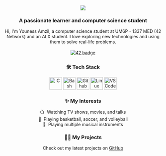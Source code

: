 <h1 align="center">
  <a href="https://git.io/typing-svg">
    <img src="https://readme-typing-svg.herokuapp.com/?lines=Hello%2C+there!+%F0%9F%91%8B;My+name+is+THE+LIZMA...;Nice+to+meet+you!&center=true&size=30">
  </a>
</h1>

<h3 align="center">A passionate learner and computer science student</h3>

<p align="center">
  Hi, I'm Youness Amzil, a computer science student at UM6P - 1337 MED (42 Network) and an ALX student. I love exploring new technologies and using them to solve real-life problems. </p>

<p align="center">
  <a href="https://badge.mediaplus.ma/darkblue/yoamzil" target="_blank">
    <img src="https://badge.mediaplus.ma/darkblue/yoamzil" alt="42 badge" style="vertical-align:top; margin:4px">
  </a>
</p>

<h3 align="center">🛠️ Tech Stack</h3>
<p align="center">
  <img src="https://cdn.jsdelivr.net/gh/devicons/devicon/icons/c/c-original.svg" alt="C" height="40" width="40"/>
  <img src="https://cdn.jsdelivr.net/gh/devicons/devicon/icons/bash/bash-original.svg" alt="Bash" height="40" width="40"/>
  <img src="https://cdn.jsdelivr.net/gh/devicons/devicon/icons/github/github-original.svg" alt="Github" height="40" width="40"/>
  <img src="https://cdn.jsdelivr.net/gh/devicons/devicon/icons/linux/linux-original.svg" alt="Linux" height="40" width="40"/>
  <img src="https://cdn.jsdelivr.net/gh/devicons/devicon/icons/vscode/vscode-original.svg" alt="VS Code" height="40" width="40"/>
</p>

<h3 align="center">✨ My Interests</h3>
<p align="center">
  📺&nbsp;&nbsp;Watching TV shows, movies, and talks<br>
  🏀&nbsp;&nbsp;Playing basketball, soccer, and volleyball<br>
  🎸&nbsp;&nbsp;Playing multiple musical instruments<br>
</p>

<h3 align="center">👨‍💻 My Projects</h3>
<p align="center">
  Check out my latest projects on <a href="https://github.com/yoamzil" target="_blank">GitHub</a>
</p>
